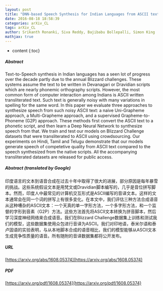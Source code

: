 ```yaml
---
layout: post
title: "DNN-based Speech Synthesis for Indian Languages from ASCII text"
date: 2016-08-18 18:58:39
categories: arXiv_CL
tags: arXiv_CL
author: Srikanth Ronanki, Siva Reddy, Bajibabu Bollepalli, Simon King
mathjax: true
---
```


* content
{:toc}

##### Abstract
Text-to-Speech synthesis in Indian languages has a seen lot of progress over the decade partly due to the annual Blizzard challenges. These systems assume the text to be written in Devanagari or Dravidian scripts which are nearly phonemic orthography scripts. However, the most common form of computer interaction among Indians is ASCII written transliterated text. Such text is generally noisy with many variations in spelling for the same word. In this paper we evaluate three approaches to synthesize speech from such noisy ASCII text: a naive Uni-Grapheme approach, a Multi-Grapheme approach, and a supervised Grapheme-to-Phoneme (G2P) approach. These methods first convert the ASCII text to a phonetic script, and then learn a Deep Neural Network to synthesize speech from that. We train and test our models on Blizzard Challenge datasets that were transliterated to ASCII using crowdsourcing. Our experiments on Hindi, Tamil and Telugu demonstrate that our models generate speech of competetive quality from ASCII text compared to the speech synthesized from the native scripts. All the accompanying transliterated datasets are released for public access.

##### Abstract (translated by Google)
印度语言的文本到语音合成在过去十年中取得了很大的进展，部分原因是每年暴雪的挑战。这些系统假设文本是用梵文或Dravidian脚本编写的，几乎是音位拼写脚本。然而，印度人中最常见的计算机交互形式是ASCII编写的音译文本。这样的文本通常会在同一个词的拼写上有很多变化。在本文中，我们评估三种方法合成语音从这种嘈杂的ASCII文本：一个天真的单一字形方法，一个多字形方法，和一个监督的字形到音素（G2P）方法。这些方法首先将ASCII文本转换为拼音脚本，然后学习深度神经网络来合成语音。我们在Blizzard Challenge数据集上训练和测试我们的模型，这些数据集使用众包进行音译为ASCII。我们对印地语，泰米尔语和泰卢固语的实验表明，与从本地脚本合成的语音相比，我们的模型能够从ASCII文本生成竞争性质量的语音。所有随附的音译数据集都将公开发布。

##### URL
[https://arxiv.org/abs/1608.05374](https://arxiv.org/abs/1608.05374)

##### PDF
[https://arxiv.org/pdf/1608.05374](https://arxiv.org/pdf/1608.05374)

